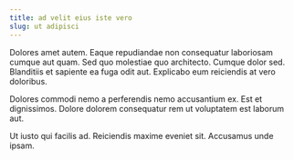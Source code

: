 ```yaml
---
title: ad velit eius iste vero
slug: ut adipisci
---
```


Dolores amet autem. Eaque repudiandae non consequatur laboriosam cumque aut quam. Sed quo molestiae quo architecto. Cumque dolor sed. Blanditiis et sapiente ea fuga odit aut. Explicabo eum reiciendis at vero doloribus.

Dolores commodi nemo a perferendis nemo accusantium ex. Est et dignissimos. Dolore dolorem consequatur rem ut voluptatem est laborum aut.

Ut iusto qui facilis ad. Reiciendis maxime eveniet sit. Accusamus unde ipsam.
